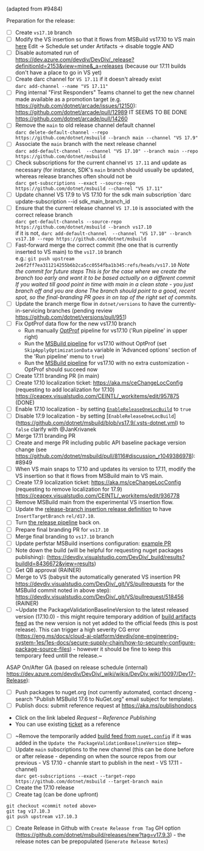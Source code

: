 (adapted from #9484)

Preparation for the release:

- [ ]  Create `vs17.10` branch
- [ ]  Modify the VS insertion so that it flows from MSBuild vs17.10 to VS main [here](https://dev.azure.com/devdiv/DevDiv/_release?definitionId=1319&view=mine&_a=releases) Edit -> Schedule set under Artifacts -> disable toggle
AND
- [ ]  Disable automated run of https://dev.azure.com/devdiv/DevDiv/_release?definitionId=2153&view=mine&_a=releases (because our 17.11 builds don't have a place to go in VS yet)
- [ ]  Create darc channel for `VS 17.11` if it doesn't already exist \
`darc add-channel --name "VS 17.11"`
- [ ]  Ping internal "First Responders" Teams channel to get the new channel made available as a promotion target (e.g. https://github.com/dotnet/arcade/issues/12150): https://github.com/dotnet/arcade/pull/12989
IT SEEMS TO BE DONE https://github.com/dotnet/arcade/pull/14260
- [ ]  Remove the `main` to old release channel default channel \
`darc delete-default-channel --repo https://github.com/dotnet/msbuild --branch main --channel "VS 17.9"`
- [ ]  Associate the `main` branch with the next release channel \
`darc add-default-channel  --channel "VS 17.10" --branch main --repo https://github.com/dotnet/msbuild`
- [ ]  Check subscriptions for the current channel `VS 17.11` and update as necessary (for instance, SDK's `main` branch should usually be updated, whereas release branches often should not be \
`darc get-subscriptions --exact --source-repo https://github.com/dotnet/msbuild --channel "VS 17.11"`
- [ ]  Update channel VS 17.9 to VS 17.10 for the sdk main subscription
`darc update-subscription --id sdk_main_branch_id
- [ ]  Ensure that the current release channel `VS 17.10` is associated with the correct release branch\
`darc get-default-channels --source-repo https://github.com/dotnet/msbuild --branch vs17.10` \
if it is not, `darc add-default-channel  --channel "VS 17.10" --branch vs17.10 --repo https://github.com/dotnet/msbuild`
- [ ]  Fast-forward merge the correct commit (the one that is currently inserted to VS main) to the `vs17.10` branch \
e.g.: `git push upstream 2e6f2ff7ea311214255b6b2ca5cc0554fba1b345:refs/heads/vs17.10` _Note the commit for future steps_
_This is for the case where we create the branch too early and want it to be based actually on a different commit
If you waited till good point in time with main in a clean state - you just branch off and you are done
The branch should point to a good, recent spot, so the final-branding PR goes in on top of the right set of commits._
- [ ]  Update the branch merge flow in `dotnet/versions` to have the currently-in-servicing branches (pending review https://github.com/dotnet/versions/pull/951)
- [ ]  Fix OptProf data flow for the new vs17.10 branch
   - Run manually [OptProf](https://devdiv.visualstudio.com/DevDiv/_build?definitionId=17389) pipeline for vs17.10 ('Run pipeline' in upper right)
   - Run the [MSBuild pipeline](https://devdiv.visualstudio.com/DevDiv/_build?definitionId=9434) for vs17.10 without OptProf (set `SkipApplyOptimizationData` variable in 'Advanced options' section of the 'Run pipeline' menu to `true`)
   - Run the [MSBuild pipeline](https://devdiv.visualstudio.com/DevDiv/_build?definitionId=9434) for vs17.10 with no extra customization - OptProf should succeed now
- [ ]  Create 17.11 branding PR (in main)
- [ ]  Create 17.10 localization ticket: https://aka.ms/ceChangeLocConfig (requesting to add localization for 17.10)
https://ceapex.visualstudio.com/CEINTL/_workitems/edit/957875 (DONE)
- [ ]  Enable 17.10 localization - by setting [`EnableReleaseOneLocBuild`](https://github.com/dotnet/msbuild/blob/vs17.10/.vsts-dotnet.yml) to `true`
- [ ]  Disable 17.9 localization -  by setting [`EnableReleaseOneLocBuild`] (https://github.com/dotnet/msbuild/blob/vs17.9/.vsts-dotnet.yml) to `false` clarify with @JanKrivanek
- [ ]  Merge 17.11 branding PR
- [ ]  Create and merge PR including public API baseline package version change (see https://github.com/dotnet/msbuild/pull/8116#discussion_r1049386978): #8949
- [ ]  When VS main snaps to 17.10 and updates its version to 17.11, modify the VS insertion so that it flows from MSBuild main to VS main.
- [ ]  Create 17.9 localization ticket: https://aka.ms/ceChangeLocConfig (requesting to remove localization for 17.9)
https://ceapex.visualstudio.com/CEINTL/_workitems/edit/936778
- [ ]  Remove MSBuild main from the experimental VS insertion flow.
- [ ]  Update the [release-branch insertion release definition](https://dev.azure.com/devdiv/DevDiv/_releaseDefinition?definitionId=2153&_a=definition-variables) to have `InsertTargetBranch` `rel/d17.10`.
- [ ]  Turn [the release pipeline](https://dev.azure.com/devdiv/DevDiv/_release?definitionId=2153&view=mine&_a=releases) back on.
- [ ]  Prepare final branding PR for `vs17.10`
- [ ]  Merge final branding to `vs17.10` branch
- [ ]  Update perfstar MSBuild insertions configuration: [example PR](https://dev.azure.com/devdiv/DevDiv/_git/dotnet-perfstar/pullrequest/522843)
- [ ] Note down the build (will be helpful for requesting nuget packages publishing): (https://devdiv.visualstudio.com/DevDiv/_build/results?buildId=8436672&view=results)
- [ ] Get QB approval (RAINER)
- [ ]  Merge to VS (babysit the automatically generated VS insertion PR https://devdiv.visualstudio.com/DevDiv/_git/VS/pullrequests for the MSBuild commit noted in above step): https://devdiv.visualstudio.com/DevDiv/_git/VS/pullrequest/518456 (RAINER)
- [ ] ~Update the PackageValidationBaselineVersion to the latest released version (17.10.0) - this might require temporary addition of [build artifacts feed](https://github.com/dotnet/msbuild/blob/29397b577e3ec0fe0c7650c3ab0400909655dc88/NuGet.config#L9) as the new version is not yet added to the official feeds (this is post release). This can trigger a high severity CG error (https://eng.ms/docs/cloud-ai-platform/devdiv/one-engineering-system-1es/1es-docs/secure-supply-chain/how-to-securely-configure-package-source-files) - however it should be fine to keep this temporary feed untill the release.~

ASAP On/After GA (based on release schedule (internal) https://dev.azure.com/devdiv/DevDiv/_wiki/wikis/DevDiv.wiki/10097/Dev17-Release):

- [ ]  Push packages to nuget.org (not currently automated, contact dnceng - search "Publish MSBuild 17.6 to NuGet.org" email subject for template).
- [ ]  Publish docs: submit reference request at https://aka.ms/publishondocs
  - Click on the link labeled *Request – Reference Publishing*
  - You can use existing [ticket](https://dev.azure.com/msft-skilling/Content/_workitems/edit/183613) as a reference
- [ ] ~Remove the temporarily added [build feed from `nuget.config`](https://github.com/dotnet/msbuild/blob/29397b577e3ec0fe0c7650c3ab0400909655dc88/NuGet.config#L9) if it was added in the `Update the PackageValidationBaselineVersion` step~
- [ ]  Update `main` subscriptions to the new channel (this can be done before or after release - depending on when the source repos from our previous - VS 17.10 - channle start to publish in the next - VS 17.11 - channel) \
`darc get-subscriptions --exact --target-repo https://github.com/dotnet/msbuild --target-branch main`
- [ ]  Create the 17.10 release
  - [ ]  Create tag (can be done upfront)
  ```
  git checkout <commit noted above>
  git tag v17.10.3
  git push upstream v17.10.3
  ```
  - [ ]  Create Release in Github with `Create Release from Tag` GH option (https://github.com/dotnet/msbuild/releases/new?tag=v17.9.3) - the release notes can be prepopulated (`Generate Release Notes`)
